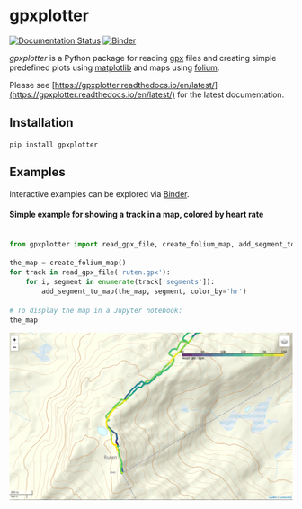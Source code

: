 # gpxplotter

[![Documentation Status](https://readthedocs.org/projects/gpxplotter/badge/?version=latest)](https://gpxplotter.readthedocs.io/en/latest/?badge=latest)
[![Binder](https://mybinder.org/badge_logo.svg)](https://mybinder.org/v2/gh/andersle/gpxplotter/main?filepath=examples%2Fjupyter%2Fexamples.ipynb)

*gpxplotter* is a Python package for reading 
[gpx](https://en.wikipedia.org/wiki/GPS_Exchange_Format)
files and creating simple predefined plots using
[matplotlib](http://matplotlib.org/) 
and maps using
[folium](https://python-visualization.github.io/folium/).

Please see
[https://gpxplotter.readthedocs.io/en/latest/](https://gpxplotter.readthedocs.io/en/latest/)
for the latest documentation.

## Installation

```
pip install gpxplotter
```

## Examples

Interactive examples can be explored
via [Binder](https://mybinder.org/v2/gh/andersle/gpxplotter/main?filepath=examples%2Fjupyter%2Fexamples.ipynb).


#### Simple example for showing a track in a map, colored by heart rate

```python

from gpxplotter import read_gpx_file, create_folium_map, add_segment_to_map

the_map = create_folium_map()
for track in read_gpx_file('ruten.gpx'):
    for i, segment in enumerate(track['segments']):
        add_segment_to_map(the_map, segment, color_by='hr')

# To display the map in a Jupyter notebook:
the_map
```

[![map](examples/images/map001.png)](examples/html/map001.html)
